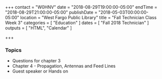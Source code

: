 +++
contact = "W0HNV"
date = "2018-08-29T19:00:00-05:00"
endTime = "2018-08-29T21:00:00-05:00"
publishDate = "2018-05-03T00:00:00-05:00"
location = "West Fargo Public Library"
title = "Fall Technician Class Week 3"
categories = [ "Education" ]
dates = [ "Fall 2018 Technician" ]
outputs = [ "HTML", "Calendar" ]

+++
### Topics

* Questions for chapter 3
* Chapter 4 - Propagation, Antennas and Feed Lines
* Guest speaker or Hands on
